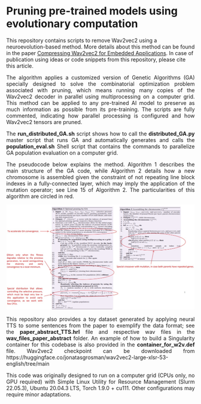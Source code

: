 # Pruning pre-trained models using evolutionary computation

This repository contains scripts to remove Wav2vec2 using a neuroevolution-based method. More details about this method can be found in the paper [Compressing Wav2vec2 for Embedded Applications](https://ieeexplore.ieee.org/document/10285964). In case of publication using ideas or code snippets from this repository, please cite this article.

<p align="justify"> The algorithm applies a customized version of Genetic Algorithms (GA) specially designed to solve the combinatorial optimization problem associated with pruning, which means running many copies of the Wav2vec2 decoder in parallel using multiprocessing on a computer grid. This method can be applied to any pre-trained AI model to preserve as much information as possible from its pre-training. The scripts are fully commented, indicating how parallel processing is configured and how Wav2vec2 tensors are pruned. </p>

<p align="justify"> The <strong>run_distributed_GA.sh</strong> script shows how to call the <strong>distributed_GA.py</strong> master script that runs GA and automatically generates and calls the <strong>population_eval.sh</strong> Shell script that contains the commands to parallelize GA population evaluation on a computer grid. </p>

<p align="justify"> The pseudocode below explains the method. Algorithm 1 describes the main structure of the GA code, while Algorithm 2 details how a new chromosome is assembled given the constraint of not repeating line block indexes in a fully-connected layer, which may imply the application of the mutation operator; see Line 15 of Algorithm 2. The particularities of this algorithm are circled in red. </p>

![alt tag](https://github.com/oswaldoludwig/Pruning-pre-trained-models-using-evolutionary-computation/blob/main/pseudo_code.jpg)

<p align="justify"> This repository also provides a toy dataset generated by applying neural TTS to some sentences from the paper to exemplify the data format; see the <strong>paper_abstract_TTS.hrl</strong> file and respective wav files in the <strong>wav_files_paper_abstract</strong> folder. An example of how to build a Singularity container for this codebase is also provided in the <strong>container_for_w2v.def</strong> file. Wav2vec2 checkpoint can be downloaded from https://huggingface.co/jonatasgrosman/wav2vec2-large-xlsr-53-english/tree/main </p>

<p align="justify"> This code was originally designed to run on a computer grid (CPUs only, no GPU required) with Simple Linux Utility for Resource Management (Slurm 22.05.3), Ubuntu 20.04.3 LTS, Torch 1.9.0 + cu111. Other configurations may require minor adaptations.</p>
